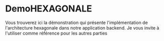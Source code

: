# DemoHEXAGONALE
Vous trouverez ici la démonstration qui présente l'implémentation de l'architecture hexagonale dans notre application backend. Je vous invite à l'utiliser comme référence pour les autres parties
